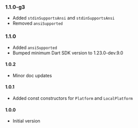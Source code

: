 ### 1.1.0-g3

* Added `stdinSupportsAnsi` and `stdinSupportsAnsi`
* Removed `ansiSupported`

### 1.1.0

* Added `ansiSupported`
* Bumped minimum Dart SDK version to 1.23.0-dev.9.0

#### 1.0.2

* Minor doc updates

#### 1.0.1

* Added const constructors for `Platform` and `LocalPlatform`

#### 1.0.0

* Initial version
